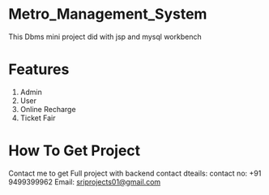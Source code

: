 # Metro_Management_System
This Dbms mini project did with jsp and mysql workbench

# Features

1. Admin
2. User
3. Online Recharge
4. Ticket Fair

# How To Get Project

Contact me to get Full project with backend
contact dteails:
        contact no: +91 9499399962
        Email: sriprojects01@gmail.com
